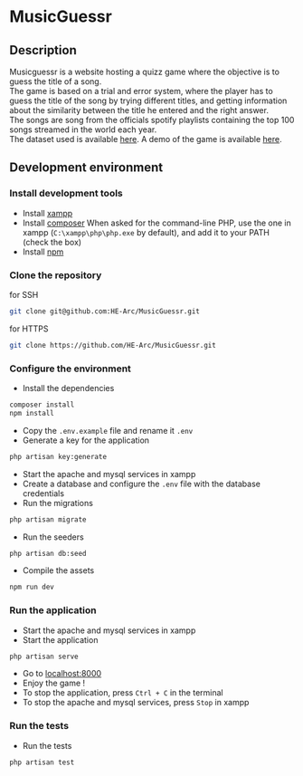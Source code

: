 # MusicGuessr
## Description
Musicguessr is a website hosting a quizz game where the objective is to guess the title of a song.  
The game is based on a trial and error system, where the player has to guess the title of the song by trying different
titles, and getting information about the similarity between the title he entered and the right answer.  
The songs are song from the officials spotify playlists containing the top 100 songs streamed in the world each year.  
The dataset used is available [here](https://www.kaggle.com/datasets/josephinelsy/spotify-top-hit-playlist-2010-2022).
A demo of the game is available [here](https://musicguessr.k8s.ing.he-arc.ch/).
## Development environment
### Install development tools
- Install [xampp](https://www.apachefriends.org/fr/index.html)
- Install [composer](https://getcomposer.org/download/) When asked for the command-line PHP, use the one in xampp (`C:\xampp\php\php.exe` by default), and add it to your PATH (check the box)
- Install [npm](https://www.npmjs.com/get-npm)


### Clone the repository
for SSH
```bash
git clone git@github.com:HE-Arc/MusicGuessr.git
```
for HTTPS
```bash
git clone https://github.com/HE-Arc/MusicGuessr.git
```

### Configure the environment
- Install the dependencies
```bash
composer install
npm install
```
- Copy the `.env.example` file and rename it `.env`
- Generate a key for the application
```bash
php artisan key:generate
```
- Start the apache and mysql services in xampp
- Create a database and configure the `.env` file with the database credentials
- Run the migrations
```bash
php artisan migrate
```
- Run the seeders
```bash
php artisan db:seed
```
- Compile the assets
```bash
npm run dev
```

### Run the application
- Start the apache and mysql services in xampp
- Start the application
```bash
php artisan serve
```
- Go to [localhost:8000](http://localhost:8000)
- Enjoy the game !
- To stop the application, press `Ctrl + C` in the terminal
- To stop the apache and mysql services, press `Stop` in xampp

### Run the tests
- Run the tests
```bash
php artisan test
```
